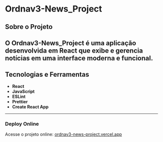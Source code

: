 # Ordnav3-News_Project

## Sobre o Projeto

O **Ordnav3-News_Project** é uma aplicação desenvolvida em React que exibe e gerencia notícias em uma interface moderna e funcional.
---

## Tecnologias e Ferramentas

- **React**
- **JavaScript**
- **ESLint**
- **Prettier**
- **Create React App**

---

### Deploy Online

Acesse o projeto online: [ordnav3-news-project.vercel.app](https://ordnav3-news-project.vercel.app)
